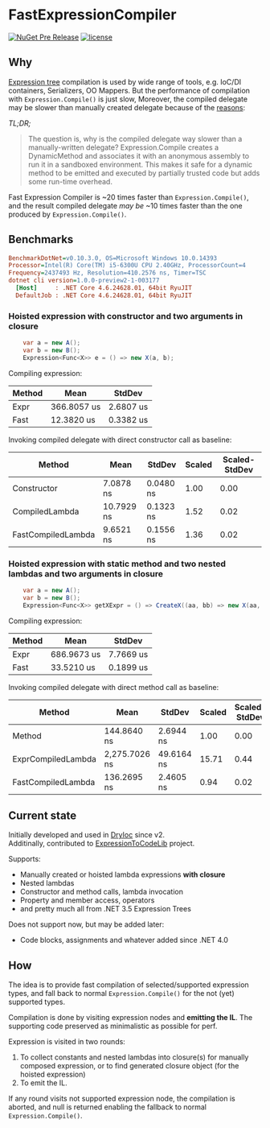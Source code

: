 # FastExpressionCompiler

[DryIoc]: https://bitbucket.org/dadhi/dryioc
[ExpressionToCodeLib]: https://github.com/EamonNerbonne/ExpressionToCode
[Expression Tree]: https://msdn.microsoft.com/en-us/library/mt654263.aspx

[![NuGet Pre Release](https://img.shields.io/nuget/vpre/FastExpressionCompiler.svg)](https://www.nuget.org/packages/FastExpressionCompiler/1.0.0-preview-01)
[![license](https://img.shields.io/github/license/dadhi/FastExpressionCompiler.svg)](http://opensource.org/licenses/MIT)

## Why

[Expression tree] compilation is used by wide range of tools, e.g. IoC/DI containers, Serializers, OO Mappers.
But the performance of compilation with `Expression.Compile()` is just slow, 
Moreover, the compiled delegate may be slower than manually created delegate because of the [reasons](https://blogs.msdn.microsoft.com/seteplia/2017/02/01/dissecting-the-new-constraint-in-c-a-perfect-example-of-a-leaky-abstraction/):

_TL;DR;_
> The question is, why is the compiled delegate way slower than a manually-written delegate? Expression.Compile creates a DynamicMethod and associates it with an anonymous assembly to run it in a sandboxed environment. This makes it safe for a dynamic method to be emitted and executed by partially trusted code but adds some run-time overhead.

Fast Expression Compiler is ~20 times faster than `Expression.Compile()`,  
and the result compiled delegate _may be_ ~10 times faster than the one produced by `Expression.Compile()`. 

## Benchmarks

```ini
BenchmarkDotNet=v0.10.3.0, OS=Microsoft Windows 10.0.14393
Processor=Intel(R) Core(TM) i5-6300U CPU 2.40GHz, ProcessorCount=4
Frequency=2437493 Hz, Resolution=410.2576 ns, Timer=TSC
dotnet cli version=1.0.0-preview2-1-003177
  [Host]     : .NET Core 4.6.24628.01, 64bit RyuJIT
  DefaultJob : .NET Core 4.6.24628.01, 64bit RyuJIT
```


### Hoisted expression with constructor and two arguments in closure

```csharp
    var a = new A();
    var b = new B();
    Expression<Func<X>> e = () => new X(a, b);
```

Compiling expression:

 | Method |        Mean |    StdDev |
 |------- |------------ |---------- |
 |   Expr | 366.8057 us | 2.6807 us |
 |   Fast |  12.3820 us | 0.3382 us |

Invoking compiled delegate with direct constructor call as baseline:

 |              Method |       Mean |    StdDev | Scaled | Scaled-StdDev |
 |-------------------- |----------- |---------- |------- |-------------- |
 |         Constructor |  7.0878 ns | 0.0480 ns |   1.00 |          0.00 |
 |      CompiledLambda | 10.7929 ns | 0.1323 ns |   1.52 |          0.02 |
 |  FastCompiledLambda |  9.6521 ns | 0.1556 ns |   1.36 |          0.02 |
 
 
### Hoisted expression with static method and two nested lambdas and two arguments in closure

```csharp
    var a = new A();
    var b = new B();
    Expression<Func<X>> getXExpr = () => CreateX((aa, bb) => new X(aa, bb), new Lazy<A>(() => a), b);
```

Compiling expression:

 | Method |        Mean |    StdDev |
 |------- |------------ |---------- |
 |   Expr | 686.9673 us | 7.7669 us |
 |   Fast |  33.5210 us | 0.1899 us |


Invoking compiled delegate with direct method call as baseline:

 |             Method |          Mean |     StdDev | Scaled | Scaled-StdDev |
 |------------------- |-------------- |----------- |------- |-------------- |
 |             Method |   144.8640 ns |  2.6944 ns |   1.00 |          0.00 |
 | ExprCompiledLambda | 2,275.7026 ns | 49.6164 ns |  15.71 |          0.44 |
 | FastCompiledLambda |   136.2695 ns |  2.4605 ns |   0.94 |          0.02 |


## Current state

Initially developed and used in [DryIoc] since v2.  
Additinally, contributed to [ExpressionToCodeLib] project.

Supports:

- Manually created or hoisted lambda expressions __with closure__
- Nested lambdas
- Constructor and method calls, lambda invocation
- Property and member access, operators
- and pretty much all from .NET 3.5 Expression Trees

Does not support now, but may be added later:

- Code blocks, assignments and whatever added since .NET 4.0

## How

The idea is to provide fast compilation of selected/supported expression types,
and fall back to normal `Expression.Compile()` for the not (yet) supported types.

Compilation is done by visiting expression nodes and __emitting the IL__. 
The supporting code preserved as minimalistic as possible for perf. 

Expression is visited in two rounds:

1. To collect constants and nested lambdas into closure(s) for manually composed expression,
or to find generated closure object (for the hoisted expression) 
2. To emit the IL.

If any round visits not supported expression node, 
the compilation is aborted, and null is returned enabling the fallback to normal `Expression.Compile()`.
